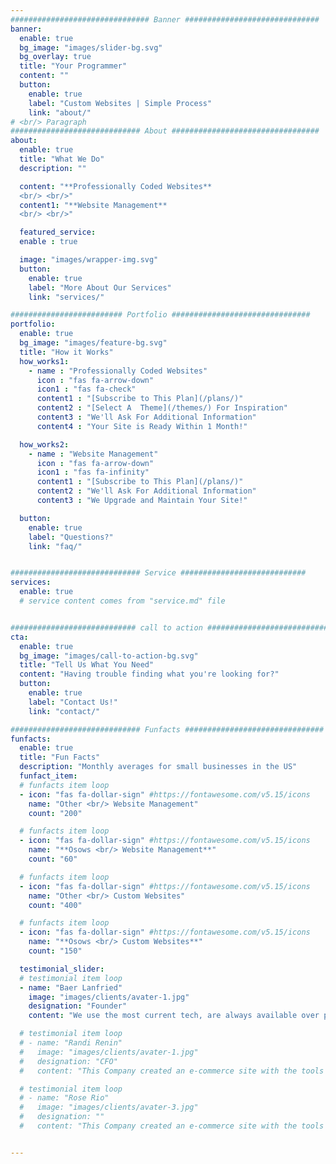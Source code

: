```yaml
---
############################### Banner ##############################
banner:
  enable: true
  bg_image: "images/slider-bg.svg"
  bg_overlay: true
  title: "Your Programmer"
  content: ""
  button:
    enable: true
    label: "Custom Websites | Simple Process"
    link: "about/"
# <br/> Paragraph 
############################# About #################################
about:
  enable: true
  title: "What We Do"
  description: ""

  content: "**Professionally Coded Websites**
  <br/> <br/>"
  content1: "**Website Management**
  <br/> <br/>"

  featured_service:
  enable : true

  image: "images/wrapper-img.svg"
  button:
    enable: true
    label: "More About Our Services"
    link: "services/"

######################### Portfolio ###############################
portfolio:
  enable: true
  bg_image: "images/feature-bg.svg"
  title: "How it Works"
  how_works1:
    - name : "Professionally Coded Websites"
      icon : "fas fa-arrow-down"
      icon1 : "fas fa-check"
      content1 : "[Subscribe to This Plan](/plans/)"
      content2 : "[Select A  Theme](/themes/) For Inspiration"
      content3 : "We'll Ask For Additional Information"
      content4 : "Your Site is Ready Within 1 Month!"

  how_works2:
    - name : "Website Management"
      icon : "fas fa-arrow-down"
      icon1 : "fas fa-infinity"
      content1 : "[Subscribe to This Plan](/plans/)"
      content2 : "We'll Ask For Additional Information"
      content3 : "We Upgrade and Maintain Your Site!"

  button:
    enable: true
    label: "Questions?"
    link: "faq/"


############################# Service ############################
services:
  enable: true
  # service content comes from "service.md" file


############################ call to action ###########################
cta:
  enable: true
  bg_image: "images/call-to-action-bg.svg"
  title: "Tell Us What You Need"
  content: "Having trouble finding what you're looking for?"
  button:
    enable: true
    label: "Contact Us!"
    link: "contact/"

############################# Funfacts ###############################
funfacts:
  enable: true
  title: "Fun Facts"
  description: "Monthly averages for small businesses in the US"
  funfact_item:
  # funfacts item loop
  - icon: "fas fa-dollar-sign" #https://fontawesome.com/v5.15/icons
    name: "Other <br/> Website Management"
    count: "200"

  # funfacts item loop
  - icon: "fas fa-dollar-sign" #https://fontawesome.com/v5.15/icons
    name: "**Osows <br/> Website Management**"
    count: "60"

  # funfacts item loop
  - icon: "fas fa-dollar-sign" #https://fontawesome.com/v5.15/icons
    name: "Other <br/> Custom Websites"
    count: "400"

  # funfacts item loop
  - icon: "fas fa-dollar-sign" #https://fontawesome.com/v5.15/icons
    name: "**Osows <br/> Custom Websites**"
    count: "150"

  testimonial_slider:
  # testimonial item loop
  - name: "Baer Lanfried"
    image: "images/clients/avater-1.jpg"
    designation: "Founder"
    content: "We use the most current tech, are always available over phone or email, and create simple yet elegant websites."

  # testimonial item loop
  # - name: "Randi Renin"
  #   image: "images/clients/avater-1.jpg"
  #   designation: "CFO"
  #   content: "This Company created an e-commerce site with the tools to make our business a success, with innovative ideas we feel that our site has unique elements that make us stand out from the crowd."

  # testimonial item loop
  # - name: "Rose Rio"
  #   image: "images/clients/avater-3.jpg"
  #   designation: ""
  #   content: "This Company created an e-commerce site with the tools to make our business a success, with innovative ideas we feel that our site has unique elements that make us stand out from the crowd."


---
```

